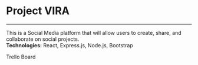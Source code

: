 <h1>Project VIRA</h1>
<hr>
This is a Social Media platform that will allow users to create, share, and collaborate on social projects. 
<br>
<strong>Technologies:</strong> React, Express.js, Node.js, Bootstrap

Trello Board
